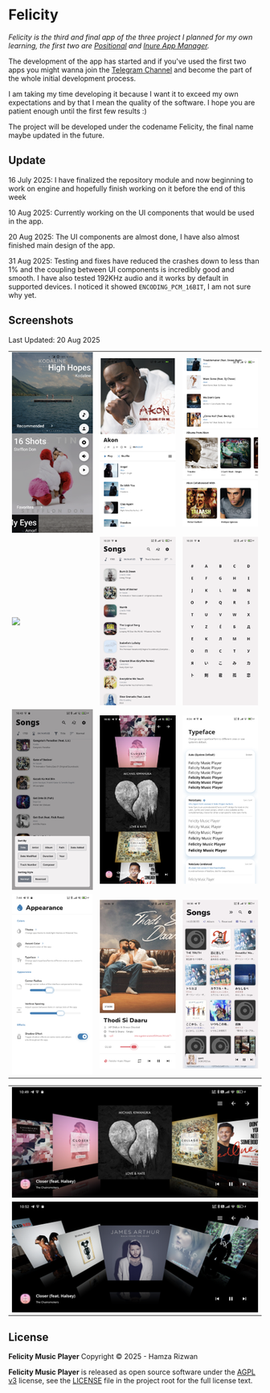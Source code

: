 # Felicity

*_Felicity_ is the third and final app of the three project I planned for my own learning, the first
two are [Positional](https://github.com/Hamza417/Positional)
and [Inure App Manager](https://github.com/Hamza417/Inure).*

The development of the app has started and if you've used the first two apps you might wanna join
the [Telegram Channel](https://t.me/felicity_music_player) and become the part of the whole initial
development process.

I am taking my time developing it because I want it to exceed my own expectations and by that I mean
the quality of the software. I hope you are patient enough until the first few results :)

The project will be developed under the codename Felicity, the final name maybe updated in the
future.

## Update
16 July 2025: I have finalized the repository module and now beginning to work on engine and
hopefully finish working on it before the end of this week

10 Aug 2025: Currently working on the UI components that would be used in the app.

20 Aug 2025: The UI components are almost done, I have also almost finished main design of the app.

31 Aug 2025: Testing and fixes have reduced the crashes down to less than 1% and the coupling
between UI components is incredibly good and smooth.
I have also tested 192KHz audio and it works by default in supported devices. I noticed it showed
`ENCODING_PCM_16BIT`, I am not sure why yet.

## Screenshots

Last Updated: 20 Aug 2025

|                          |                          |                          |
|--------------------------|--------------------------|--------------------------|
| ![](/screenshots/01.png) | ![](/screenshots/02.png) | ![](/screenshots/03.png) |
| ![](/screenshots/04.png) | ![](/screenshots/05.png) | ![](/screenshots/06.png) |
| ![](/screenshots/07.png) | ![](/screenshots/08.png) | ![](/screenshots/11.png) |
| ![](/screenshots/12.png) | ![](/screenshots/13.png) | ![](/screenshots/14.png) |

|                          |
|--------------------------|
| ![](/screenshots/09.png) |
| ![](/screenshots/10.png) |

## License

**Felicity Music Player** Copyright © 2025 - Hamza Rizwan

**Felicity Music Player** is released as open source software under the [AGPL v3](https://www.gnu.org/licenses/agpl-3.0.html) license, see the [LICENSE](./LICENSE) file in the project root for the full license text.
